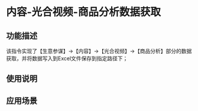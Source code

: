 # 内容-光合视频-商品分析数据获取
## 功能描述
该指令实现了【生意参谋】->【内容】->【光合视频】->【商品分析】部分的数据获取，并将数据写入到Excel文件保存到指定路径下；
## 使用说明
## 应用场景
